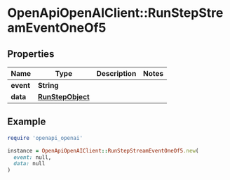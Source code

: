 # OpenApiOpenAIClient::RunStepStreamEventOneOf5

## Properties

| Name | Type | Description | Notes |
| ---- | ---- | ----------- | ----- |
| **event** | **String** |  |  |
| **data** | [**RunStepObject**](RunStepObject.md) |  |  |

## Example

```ruby
require 'openapi_openai'

instance = OpenApiOpenAIClient::RunStepStreamEventOneOf5.new(
  event: null,
  data: null
)
```

